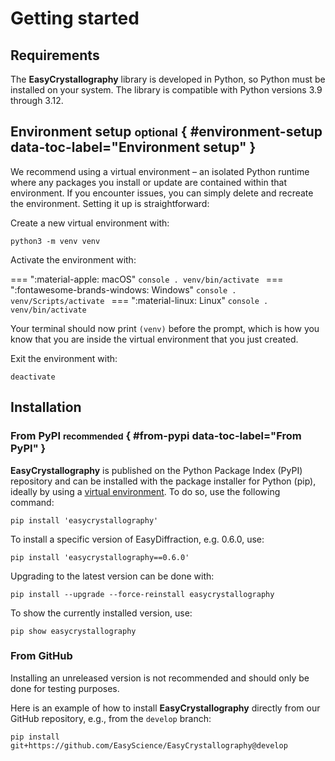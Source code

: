 # Getting started

## Requirements

The **EasyCrystallography** library is developed in Python, so Python must be
installed on your system. The library is compatible with Python versions 3.9
through 3.12.

## Environment setup <small>optional</small> { #environment-setup data-toc-label="Environment setup" }

We recommend using a virtual environment – an isolated Python runtime where any
packages you install or update are contained within that environment. If you
encounter issues, you can simply delete and recreate the environment. Setting it
up is straightforward:

Create a new virtual environment with:

```console
python3 -m venv venv
```

<!-- prettier-ignore-start -->
Activate the environment with:

=== ":material-apple: macOS"
    ```console
    . venv/bin/activate
    ```
=== ":fontawesome-brands-windows: Windows"
    ```console
    . venv/Scripts/activate
    ```
=== ":material-linux: Linux"
    ```console
    . venv/bin/activate
    ```
<!-- prettier-ignore-end -->

Your terminal should now print `(venv)` before the prompt, which is how you know
that you are inside the virtual environment that you just created.

Exit the environment with:

```console
deactivate
```

## Installation

### From PyPI <small>recommended</small> { #from-pypi data-toc-label="From PyPI" }

**EasyCrystallography** is published on the Python Package Index (PyPI)
repository and can be installed with the package installer for Python (pip),
ideally by using a [virtual environment](#environment-setup). To do so, use the
following command:

```console
pip install 'easycrystallography'
```

To install a specific version of EasyDiffraction, e.g. 0.6.0, use:

```console
pip install 'easycrystallography==0.6.0'
```

Upgrading to the latest version can be done with:

```console
pip install --upgrade --force-reinstall easycrystallography
```

To show the currently installed version, use:

```console
pip show easycrystallography
```

### From GitHub

Installing an unreleased version is not recommended and should only be done for
testing purposes.

Here is an example of how to install **EasyCrystallography** directly from our
GitHub repository, e.g., from the `develop` branch:

```console
pip install git+https://github.com/EasyScience/EasyCrystallography@develop
```
